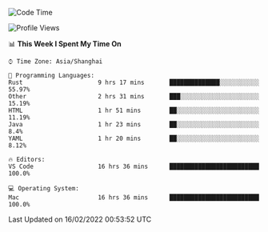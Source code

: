 <!--START_SECTION:waka-->
![Code Time](http://img.shields.io/badge/Code%20Time-995%20hrs%207%20mins-blue)

![Profile Views](http://img.shields.io/badge/Profile%20Views-32-blue)

📊 **This Week I Spent My Time On** 

```text
⌚︎ Time Zone: Asia/Shanghai

💬 Programming Languages: 
Rust                     9 hrs 17 mins       ██████████████░░░░░░░░░░░   55.97% 
Other                    2 hrs 31 mins       ███░░░░░░░░░░░░░░░░░░░░░░   15.19% 
HTML                     1 hr 51 mins        ██░░░░░░░░░░░░░░░░░░░░░░░   11.19% 
Java                     1 hr 23 mins        ██░░░░░░░░░░░░░░░░░░░░░░░   8.4% 
YAML                     1 hr 20 mins        ██░░░░░░░░░░░░░░░░░░░░░░░   8.12%

🔥 Editors: 
VS Code                  16 hrs 36 mins      █████████████████████████   100.0%

💻 Operating System: 
Mac                      16 hrs 36 mins      █████████████████████████   100.0%

```


 Last Updated on 16/02/2022 00:53:52 UTC
<!--END_SECTION:waka-->
